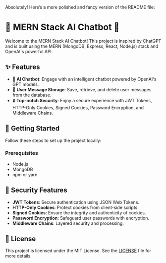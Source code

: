 Absolutely! Here’s a more polished and fancy version of the README file:

# 🌟 MERN Stack AI Chatbot 🌟

Welcome to the MERN Stack AI Chatbot! This project is inspired by ChatGPT and is built using the MERN (MongoDB, Express, React, Node.js) stack and OpenAI's powerful API.

## ✨ Features

- 🤖 **AI Chatbot**: Engage with an intelligent chatbot powered by OpenAI's GPT models.
- 💬 **User Message Storage**: Save, retrieve, and delete user messages from the database.
- 🔒 **Top-notch Security**: Enjoy a secure experience with JWT Tokens, HTTP-Only Cookies, Signed Cookies, Password Encryption, and Middleware Chains.

## 🚀 Getting Started

Follow these steps to set up the project locally:

### Prerequisites

- Node.js
- MongoDB
- npm or yarn

## 🔐 Security Features

- **JWT Tokens**: Secure authentication using JSON Web Tokens.
- **HTTP-Only Cookies**: Protect cookies from client-side scripts.
- **Signed Cookies**: Ensure the integrity and authenticity of cookies.
- **Password Encryption**: Safeguard user passwords with encryption.
- **Middleware Chains**: Layered security and processing.

## 📄 License

This project is licensed under the MIT License. See the [LICENSE](LICENSE) file for more details.
